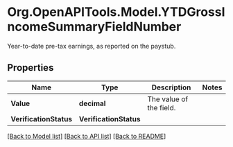 # Org.OpenAPITools.Model.YTDGrossIncomeSummaryFieldNumber
Year-to-date pre-tax earnings, as reported on the paystub.

## Properties

Name | Type | Description | Notes
------------ | ------------- | ------------- | -------------
**Value** | **decimal** | The value of the field. | 
**VerificationStatus** | **VerificationStatus** |  | 

[[Back to Model list]](../README.md#documentation-for-models) [[Back to API list]](../README.md#documentation-for-api-endpoints) [[Back to README]](../README.md)

